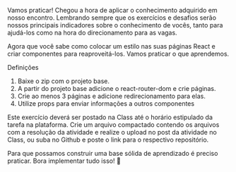 Vamos praticar!
Chegou a hora de aplicar o conhecimento adquirido em nosso encontro.
Lembrando sempre que os exercícios e desafios serão nossos principais
indicadores sobre o conhecimento de vocês, tanto para ajudá-los como
na hora do direcionamento para as vagas.

Agora que você sabe como colocar um estilo nas suas páginas React e
criar componentes para reaproveitá-los. Vamos praticar o que
aprendemos.

Definições
1. Baixe o zip com o projeto base.
2. A partir do projeto base adicione o react-router-dom e crie páginas.
3. Crie ao menos 3 páginas e adicione redirecionamento para elas.
4. Utilize props para enviar informações a outros componentes

Este exercício deverá ser postado na Class até o horário estipulado da
tarefa na plataforma. Crie um arquivo compactado contendo os arquivos
com a resolução da atividade e realize o upload no post da atividade no
Class, ou suba no Github e poste o link para o respectivo repositório.

Para que possamos construir uma base sólida de aprendizado é preciso
praticar. Bora implementar tudo isso! 🚀
